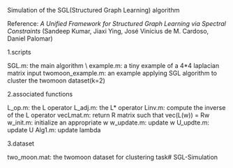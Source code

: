 Simulation of the SGL(Structured Graph Learning) algorithm

Reference: *A Unified Framework for Structured Graph Learning via Spectral Constraints*
(Sandeep Kumar, Jiaxi Ying, José Vinícius de M. Cardoso, Daniel Palomar)

1.scripts

SGL.m: the main algorithm \\
example.m: a tiny example of a 4*4 laplacian matrix input
twomoon_example.m: an example applying SGL algorithm to cluster the twomoon dataset(k=2)

2.associated functions

L_op.m: the L operator
L_adj.m: the L* operator
Linv.m: compute the inverse of the L operator
vecLmat.m: return R matrix such that vec(L(w)) = Rw
w_init.m: initialize an appropriate w
w_update.m: update w
U_updte.m: update U
Alg1.m: update lambda

3.dataset

two_moon.mat: the twomoon dataset for clustering task# SGL-Simulation
